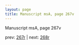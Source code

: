 ```yaml
---
layout: page
title: Manuscript msA, page 267v
---
```


Manuscript msA, page 267v

prev:  [267r](../267r) | next:  [268r](../268r)